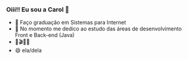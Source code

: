 ### Oiii!! Eu sou a Carol 👋

- 🔭 Faço graduação em Sistemas para Internet
- 🌱 No momento me dedico ao estudo das áreas de desenvolvimento Front e Back-end (Java)
- 📒🎬🛫🐶
- 😄 ela/dela
